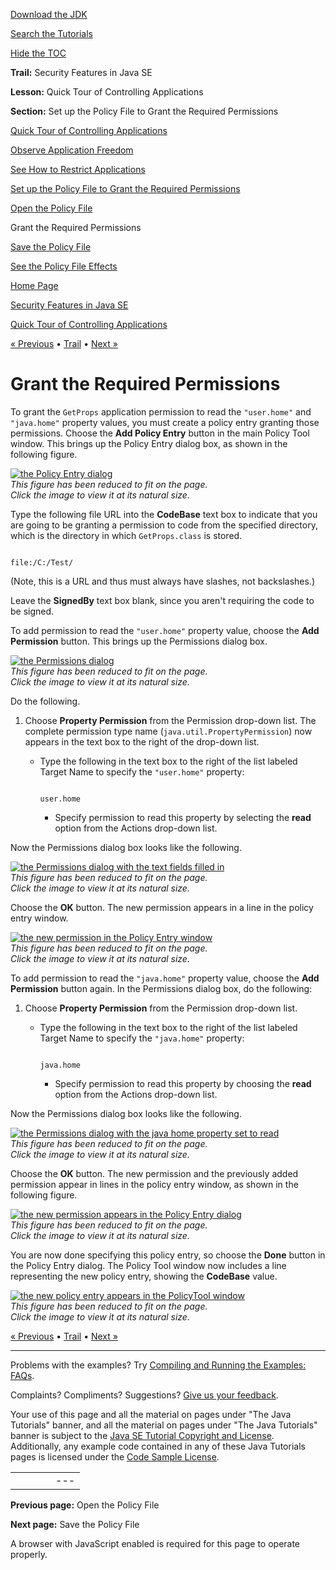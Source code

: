 [Download
the JDK](http://java.sun.com/javase/6/download.jsp)
  
[Search the
Tutorials](../../search.html)
  
[Hide the TOC](javascript:toggleLeft())

**Trail:** Security Features in Java SE
  
**Lesson:** Quick Tour of Controlling Applications
  
**Section:** Set up the Policy File to Grant the Required Permissions

[Quick Tour of Controlling Applications](index.html)

[Observe Application Freedom](step1.html)

[See How to Restrict Applications](step2.html)

[Set up the Policy File to Grant the Required Permissions](step3.html)

[Open the Policy File](wstep1.html)

Grant the Required Permissions

[Save the Policy File](wstep3.html)

[See the Policy File Effects](step4.html)

[Home Page](../../index.html)
>
[Security Features in Java SE](../index.html)
>
[Quick Tour of Controlling Applications](index.html)

[« Previous](wstep1.html) • [Trail](../TOC.html) • [Next »](wstep3.html)

# Grant the Required Permissions

To grant the `GetProps` application permission to
read the `"user.home"` and `"java.home"`
property values, you must create a policy entry granting those permissions.
Choose the **Add Policy Entry** button
in the main Policy Tool window.
This brings up the Policy Entry dialog box,
as shown in the following figure.

[![the Policy Entry dialog](../../figures/security/AddEntryBlank1.gif)](../../figures/security/AddEntryBlank1.gif)  
*This figure has been reduced to fit on the page.   
 Click the image to view it at its natural size.*

Type the following file URL
into the **CodeBase** text box to indicate that you are going to be granting a
permission to code from the specified directory, which is the directory in which
`GetProps.class` is stored.

```

file:/C:/Test/

```

(Note, this is a URL and thus must always have
slashes, not backslashes.)

Leave the **SignedBy** text box blank, since you aren't requiring the code
to be signed.

To add permission to read the `"user.home"` property value,
choose the **Add Permission** button.
This brings up the Permissions dialog box.

[![the Permissions dialog](../../figures/security/AddPermBlank.gif)](../../figures/security/AddPermBlank.gif)  
*This figure has been reduced to fit on the page.   
 Click the image to view it at its natural size.*

Do the following.

1. Choose **Property Permission** from the Permission drop-down list. The
   complete permission type name (`java.util.PropertyPermission`)
   now appears in the text box to the right of the drop-down list.

   - Type the following in the text box to the right of the list labeled
     Target Name to specify the `"user.home"` property:

     ```

     user.home

     ```

     - Specify permission to read this property by selecting the **read**
       option from the
       Actions drop-down list.

Now the Permissions dialog box looks like the following.

[![the Permissions dialog with the text fields filled in](../../figures/security/WQ2addPropPerm1.gif)](../../figures/security/WQ2addPropPerm1.gif)  
*This figure has been reduced to fit on the page.   
 Click the image to view it at its natural size.*

Choose the
**OK** button. The new permission appears in a line
in the policy entry window.

[![the new permission in the Policy Entry window](../../figures/security/WQ2addEntry1.gif)](../../figures/security/WQ2addEntry1.gif)  
*This figure has been reduced to fit on the page.   
 Click the image to view it at its natural size.*

To add permission to read the `"java.home"` property value,
choose the **Add Permission** button again.
In the Permissions dialog box, do the following:

1. Choose **Property Permission** from the Permission drop-down list.

   - Type the following in the text box to the right of the list labeled
     Target Name to specify the `"java.home"` property:

     ```

     java.home

     ```

     - Specify permission to read this property by choosing the **read**
       option from the
       Actions drop-down list.

Now the Permissions dialog box looks like the following.

[![the Permissions dialog with the java home property set to read](../../figures/security/WQ2addPropPerm2.gif)](../../figures/security/WQ2addPropPerm2.gif)  
*This figure has been reduced to fit on the page.   
 Click the image to view it at its natural size.*

Choose the
**OK** button. The new permission and the previously added
permission appear in lines
in the policy entry window,
as shown in the following figure.

[![the new permission appears in the Policy Entry dialog](../../figures/security/WQ2addEntry2.gif)](../../figures/security/WQ2addEntry2.gif)  
*This figure has been reduced to fit on the page.   
 Click the image to view it at its natural size.*

You are now done specifying this policy entry, so choose the **Done**
button in the Policy Entry dialog. The Policy Tool window now includes a line
representing the new policy entry, showing the
**CodeBase** value.

[![the new policy entry appears in the PolicyTool window](../../figures/security/WQ2ptTwoCBandFilename1.gif)](../../figures/security/WQ2ptTwoCBandFilename1.gif)  
*This figure has been reduced to fit on the page.   
 Click the image to view it at its natural size.*

[« Previous](wstep1.html)
•
[Trail](../TOC.html)
•
[Next »](wstep3.html)

---

Problems with the examples? Try [Compiling and Running
the Examples: FAQs](../../information/run-examples.html).
  
Complaints? Compliments? Suggestions? [Give
us your feedback](http://download.oracle.com/javase/feedback.html).

Your use of this page and all the material on pages under "The Java Tutorials" banner,
and all the material on pages under "The Java Tutorials" banner is subject to the [Java SE Tutorial Copyright
and License](../../information/license.html).
Additionally, any example code contained in any of these Java
Tutorials pages is licensed under the
[Code
Sample License](http://developers.sun.com/license/berkeley_license.html).

|  |  |  |  |  |
| --- | --- | --- | --- | --- |
| |  |  | | --- | --- | | duke image | Oracle logo | | [About Oracle](http://www.oracle.com/us/corporate/index.html) | [Oracle Technology Network](http://www.oracle.com/technology/index.html) | [Terms of Service](https://www.samplecode.oracle.com/servlets/CompulsoryClickThrough?type=TermsOfService) | Copyright © 1995, 2011 Oracle and/or its affiliates. All rights reserved. |

**Previous page:** Open the Policy File
  
**Next page:** Save the Policy File




A browser with JavaScript enabled is required for this page to operate properly.